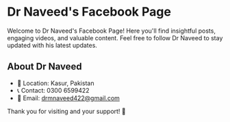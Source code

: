 # Dr Naveed's Facebook Page

Welcome to Dr Naveed's Facebook Page! Here you'll find insightful posts, engaging videos, and valuable content. Feel free to follow Dr Naveed to stay updated with his latest updates.

## About Dr Naveed
- 📍 Location: Kasur, Pakistan  
- 📞 Contact: 0300 6599422  
- 📧 Email: drmnaveed422@gmail.com

Thank you for visiting and your support! 🙏
